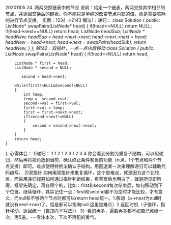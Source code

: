 20201105
24. 两两交换链表中的节点
    说明：给定一个链表，两两交换其中相邻的节点，并返回交换后的链表。你不能只是单纯的改变节点内部的值，而是需要实际的进行节点交换。
    实例：1234 ->2143
    解法1：递归：
    	class Solution {
	public:
    	ListNode* swapPairs(ListNode* head) {
        if(head==NULL)
         return NULL;
         if(head->next==NULL)
         return head;
         ListNode *headSub;
         ListNode * headNew;
         headSub = head->next->next;
         head->next->next = head;
         headNew = head->next;
         head->next = swapPairs(headSub);
         return headNew;
    }
};
	解法2：双指针，一点一点向后移动
	class Solution {
public:
    ListNode* swapPairs(ListNode* head) {
        if(head==NULL)
        return head;

        ListNode * first = head;
        ListNode * second = NULL;

           second = head->next;

        while(first!=NULL&&second!=NULL)
        {
            int temp;
            temp =  second->val;
            second->val = first->val;
            first->val = temp;
            first = first->next->next;
            if(second->next!=NULL)
            {
                second = second->next->next;
            }
        }
        return head;
    }
};
心得体会：
	1)递归：
	1
	1 2
	1 2 3
	1 2 3 4
	你会看到分割为重复子结构，可以用递归，然后再将视角放到当前，确认终止条件和当前功能（null，1个节点和两个节点交换）即可。难点使用特例法确认子结构。用回退某一次来理解递归可以辅助代码编写。
	2)双指针
	如何用双指针来重复循环，这个是难点，就是因为这个比较难，而采用递归规避如何通过指针判断结束，看答案后也明白了，就是所见即所得，框架先确定，再各顾个的，比如：first和second每次结束后，如何移动到下个位置，继续循环，其实记住一点：first和second都不为空时才能比较，才有意义，而null和不够两个节点时都可以return head统一。1.移动（a->next为null时就没有next->next了。但是都可以指向null.这里是难点）2.返回时机（子循环，指针移动，返回统一（自顶向下写法））
	3）看的再多，遍数再多都不如自己死磕一次，再5遍。---专注本次，下次不再犯的勇气。
